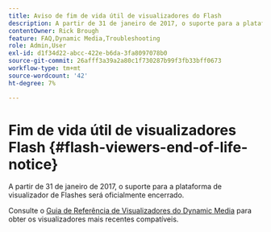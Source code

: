 ```yaml
---
title: Aviso de fim de vida útil de visualizadores do Flash
description: A partir de 31 de janeiro de 2017, o suporte para a plataforma de visualizador de Flashes será oficialmente encerrado.
contentOwner: Rick Brough
feature: FAQ,Dynamic Media,Troubleshooting
role: Admin,User
exl-id: d1f34d22-abcc-422e-b6da-3fa8097078b0
source-git-commit: 26afff3a39a2a80c1f730287b99f3fb33bff0673
workflow-type: tm+mt
source-wordcount: '42'
ht-degree: 7%

---
```


# Fim de vida útil de visualizadores Flash {#flash-viewers-end-of-life-notice}

A partir de 31 de janeiro de 2017, o suporte para a plataforma de visualizador de Flashes será oficialmente encerrado.

Consulte o [Guia de Referência de Visualizadores do Dynamic Media](https://experienceleague.adobe.com/docs/dynamic-media-developer-resources.html) para obter os visualizadores mais recentes compatíveis.

